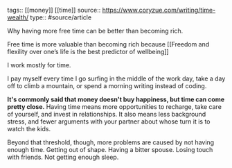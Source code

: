 tags:: [[money]] [[time]]
source:: https://www.coryzue.com/writing/time-wealth/
type:: #source/article


Why having more free time can be better than becoming rich.

Free time is more valuable than becoming rich because
[[Freedom and flexility over one’s life is the best predictor of wellbeing]]

I work mostly for time.

I pay myself every time I go surfing in the middle of the work day, take a day off to climb a mountain, or spend a morning writing instead of coding.

**It's commonly said that money doesn't buy happiness, but time can come pretty close.** Having time means more opportunities to recharge, take care of yourself, and invest in relationships. It also means less background stress, and fewer arguments with your partner about whose turn it is to watch the kids.

Beyond that threshold, though, more problems are caused by not having enough time. Getting out of shape. Having a bitter spouse. Losing touch with friends. Not getting enough sleep.
